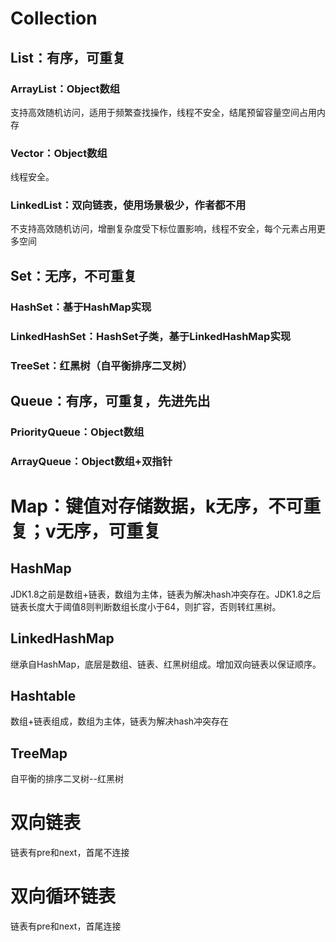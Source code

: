# Collection

## List：有序，可重复

### ArrayList：Object数组
支持高效随机访问，适用于频繁查找操作，线程不安全，结尾预留容量空间占用内存
### Vector：Object数组
线程安全。
### LinkedList：双向链表，使用场景极少，作者都不用
不支持高效随机访问，增删复杂度受下标位置影响，线程不安全，每个元素占用更多空间
## Set：无序，不可重复

### HashSet：基于HashMap实现

### LinkedHashSet：HashSet子类，基于LinkedHashMap实现

### TreeSet：红黑树（自平衡排序二叉树）

## Queue：有序，可重复，先进先出

### PriorityQueue：Object数组

### ArrayQueue：Object数组+双指针

# Map：键值对存储数据，k无序，不可重复；v无序，可重复

## HashMap
JDK1.8之前是数组+链表，数组为主体，链表为解决hash冲突存在。JDK1.8之后链表长度大于阈值8则判断数组长度小于64，则扩容，否则转红黑树。
## LinkedHashMap
继承自HashMap，底层是数组、链表、红黑树组成。增加双向链表以保证顺序。
## Hashtable
数组+链表组成，数组为主体，链表为解决hash冲突存在
## TreeMap
自平衡的排序二叉树--红黑树

# 双向链表
链表有pre和next，首尾不连接
# 双向循环链表
链表有pre和next，首尾连接